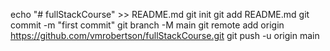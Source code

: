 echo "# fullStackCourse" >> README.md
git init
git add README.md
git commit -m "first commit"
git branch -M main
git remote add origin https://github.com/vmrobertson/fullStackCourse.git
git push -u origin main
